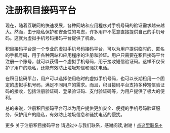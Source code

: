 # 注册积目接码平台

现在，随着互联网的快速发展，各种网站和应用程序对手机号码的验证需求越来越大。然而，由于隐私保护和安全性的考虑，许多用户不愿意直接提供自己的手机号码。这就为虚拟手机号码接码平台提供了机会。

积目接码平台是一个专业的虚拟手机号码接码平台，可以为用户提供临时的、匿名的手机号码，用于各种网站和应用程序的注册和验证。用户只需要在积目接码平台注册一个账号，就可以获得一个虚拟手机号码，用于接收短信验证码。这样不仅保护了用户的隐私，还能有效防止垃圾短信和骚扰电话。

在积目接码平台，用户可以选择使用临时的虚拟手机号码，也可以长期租用一个固定的虚拟手机号码，满足不同用户的需求。而且，积目接码平台支持多种短信验证码的接收，包括注册验证码、登录验证码、支付验证码等，为用户提供了极大的便利。

总的来说，注册积目接码平台可以为用户提供更加安全、便捷的手机号码验证服务，保护用户的隐私，有效防止垃圾信息和骚扰电话的侵扰。

更多 关于注册积目接码平台 请通过✈与我们联系，感谢阅读,谢谢！[点这里联系✈](https://add.k02.cc)